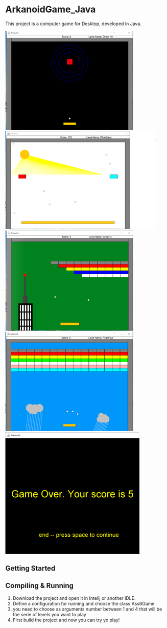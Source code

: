 # ArkanoidGame_Java

This project is a computer game for Desktop, developed in Java. 

<kbd>
    <img src="images/level1.PNG" width="400"/>
    <img src="images/level2.PNG" width="470"/>
    <img src="images/level3.PNG" width="400"/>
    <img src="images/level4.PNG" width="400"/> <img src="images/finalScreenPNG.PNG" width="420"/>
</kbd>

## Getting Started

## Compiling & Running

1. Download the project and open it in Intelij or another IDLE.
2. Define a configuration for running and choose the class Ass6Game
3. you need to choose as arguments number between 1 and 4 that will be the serie of levels you want to play
4. First build the project and now you can try yo play!
